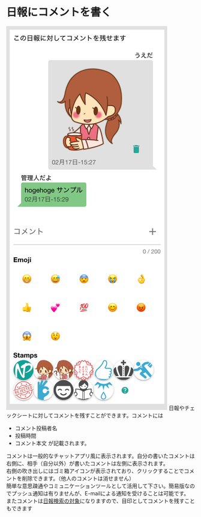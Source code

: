 # 日報にコメントを書く
![コメント](./res/r11.png)
日報やチェックシートに対してコメントを残すことができます。コメントには
- コメント投稿者名
- 投稿時間
- コメント本文
が記載されます。

コメントは一般的なチャットアプリ風に表示されます。自分の書いたコメントは右側に、相手（自分以外）が書いたコメントは左側に表示されます。  
右側の吹き出しにはゴミ箱アイコンが表示されており、クリックすることでコメントを削除できます。（他人のコメントは消せません）  
簡単な意思疎通やコミュニケーションツールとして活用して下さい。簡易版なのでプッシュ通知は有りませんが、E-mailによる通知を受けることは可能です。  
またコメントは[日報検索の対象](/manual/res/search)になりますので、目印としてコメントを残すこともできます  